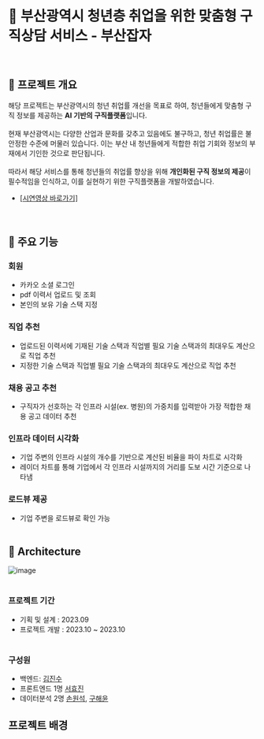 # 🔎 부산광역시 청년층 취업을 위한 맞춤형 구직상담 서비스 - 부산잡자
<br>

## 📘 프로젝트 개요
해당 프로젝트는 부산광역시의 청년 취업률 개선을 목표로 하여, 청년들에게 맞춤형 구직 정보를 제공하는 **AI 기반의 구직플랫폼**입니다. 
<br><br>
현재 부산광역시는 다양한 산업과 문화를 갖추고 있음에도 불구하고, 청년 취업률은 불안정한 수준에 머물러 있습니다. 
이는 부산 내 청년들에게 적합한 취업 기회와 정보의 부재에서 기인한 것으로 판단됩니다. 
<br><br>
따라서 해당 서비스를 통해 청년들의 취업률 향상을 위해 **개인화된 구직 정보의 제공**이 필수적임을 인식하고, 이를 실현하기 위한 구직플랫폼을 개발하였습니다.

* <a href="https://youtu.be/2s9ZqzaGlMc">[시연영상 바로가기]</a>
<br><br><br>


## 📌 주요 기능
### 회원
* 카카오 소셜 로그인
* pdf 이력서 업로드 및 조회
* 본인의 보유 기술 스택 지정


### 직업 추천
* 업로드된 이력서에 기재된 기술 스택과 직업별 필요 기술 스택과의 최대우도 계산으로 직업 추천 
* 지정한 기술 스택과 직업별 필요 기술 스택과의 최대우도 계산으로 직업 추천


### 채용 공고 추천
* 구직자가 선호하는 각 인프라 시설(ex. 병원)의 가중치를 입력받아 가장 적합한 채용 공고 데이터 추천


### 인프라 데이터 시각화
* 기업 주변의 인프라 시설의 개수를 기반으로 계산된 비율을 파이 차트로 시각화
* 레이더 차트를 통해 기업에서 각 인프라 시설까지의 거리를 도보 시간 기준으로 나타냄

  
### 로드뷰 제공
* 기업 주변을 로드뷰로 확인 가능
<br><br>

## 🔧 Architecture
![image](https://github.com/JOB-ZA/jobza-backend/assets/97269799/5cf8145b-c5d9-4fa5-8b48-cfc4940c17ff)
<br><br>

### 프로젝트 기간
* 기획 및 설계 : 2023.09
* 프로젝트 개발 : 2023.10 ~ 2023.10
<br><br>

### 구성원
* 백엔드: [김진수](https://github.com/dgjinsu)
* 프론트엔드 1명 [서효진](https://github.com/Hyojinezz)
* 데이터분석 2명 [손원석](https://github.com/FarmingWon), [구해윤](https://github.com/jmango61)

## 프로젝트 배경
